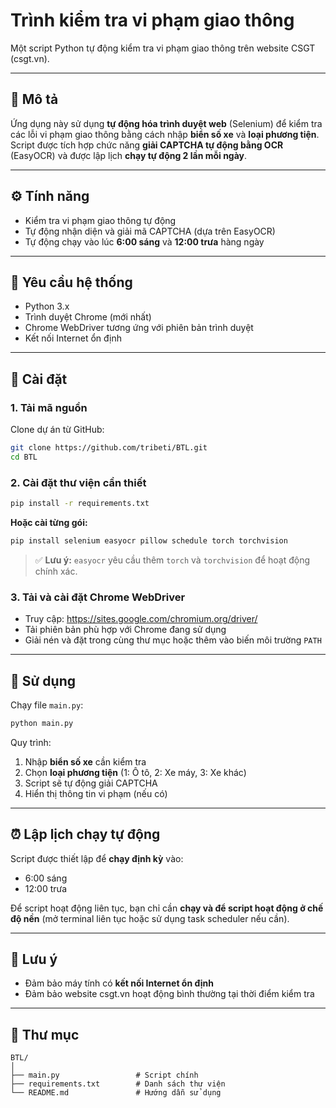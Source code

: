 # Trình kiểm tra vi phạm giao thông

Một script Python tự động kiểm tra vi phạm giao thông trên website CSGT (csgt.vn).

---

## 📝 Mô tả

Ứng dụng này sử dụng **tự động hóa trình duyệt web** (Selenium) để kiểm tra các lỗi vi phạm giao thông bằng cách nhập **biển số xe** và **loại phương tiện**. Script được tích hợp chức năng **giải CAPTCHA tự động bằng OCR** (EasyOCR) và được lập lịch **chạy tự động 2 lần mỗi ngày**.

---

## ⚙️ Tính năng

- Kiểm tra vi phạm giao thông tự động
- Tự động nhận diện và giải mã CAPTCHA (dựa trên EasyOCR)
- Tự động chạy vào lúc **6:00 sáng** và **12:00 trưa** hàng ngày

---

## 🧰 Yêu cầu hệ thống

- Python 3.x
- Trình duyệt Chrome (mới nhất)
- Chrome WebDriver tương ứng với phiên bản trình duyệt
- Kết nối Internet ổn định

---

## 🧱 Cài đặt

### 1. Tải mã nguồn

Clone dự án từ GitHub:

```bash
git clone https://github.com/tribeti/BTL.git
cd BTL
```

### 2. Cài đặt thư viện cần thiết

```bash
pip install -r requirements.txt
```

**Hoặc cài từng gói:**

```bash
pip install selenium easyocr pillow schedule torch torchvision
```

> ✅ **Lưu ý:** `easyocr` yêu cầu thêm `torch` và `torchvision` để hoạt động chính xác.

### 3. Tải và cài đặt Chrome WebDriver

- Truy cập: https://sites.google.com/chromium.org/driver/
- Tải phiên bản phù hợp với Chrome đang sử dụng
- Giải nén và đặt trong cùng thư mục hoặc thêm vào biến môi trường `PATH`

---

## 🚀 Sử dụng

Chạy file `main.py`:

```bash
python main.py
```

Quy trình:

1. Nhập **biển số xe** cần kiểm tra
2. Chọn **loại phương tiện** (1: Ô tô, 2: Xe máy, 3: Xe khác)
3. Script sẽ tự động giải CAPTCHA
4. Hiển thị thông tin vi phạm (nếu có)

---

## ⏰ Lập lịch chạy tự động

Script được thiết lập để **chạy định kỳ** vào:

- 6:00 sáng
- 12:00 trưa

Để script hoạt động liên tục, bạn chỉ cần **chạy và để script hoạt động ở chế độ nền** (mở terminal liên tục hoặc sử dụng task scheduler nếu cần).

---

## 📌 Lưu ý

- Đảm bảo máy tính có **kết nối Internet ổn định**
- Đảm bảo website csgt.vn hoạt động bình thường tại thời điểm kiểm tra

---

## 📂 Thư mục

```
BTL/
│
├── main.py                 # Script chính
├── requirements.txt        # Danh sách thư viện
└── README.md               # Hướng dẫn sử dụng
```
